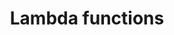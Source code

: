 ---
title: Lambda functions
benefit: 4
easiness: 4
level: basic-cpp
tags:
    - Clean Code
    - C++
---